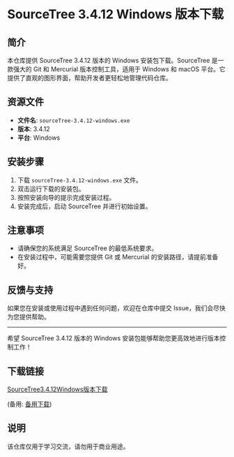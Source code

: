 # SourceTree 3.4.12 Windows 版本下载

## 简介

本仓库提供 SourceTree 3.4.12 版本的 Windows 安装包下载。SourceTree 是一款强大的 Git 和 Mercurial 版本控制工具，适用于 Windows 和 macOS 平台。它提供了直观的图形界面，帮助开发者更轻松地管理代码仓库。

## 资源文件

- **文件名**: `sourceTree-3.4.12-windows.exe`
- **版本**: 3.4.12
- **平台**: Windows

## 安装步骤

1. 下载 `sourceTree-3.4.12-windows.exe` 文件。
2. 双击运行下载的安装包。
3. 按照安装向导的提示完成安装过程。
4. 安装完成后，启动 SourceTree 并进行初始设置。

## 注意事项

- 请确保您的系统满足 SourceTree 的最低系统要求。
- 在安装过程中，可能需要您提供 Git 或 Mercurial 的安装路径，请提前准备好。

## 反馈与支持

如果您在安装或使用过程中遇到任何问题，欢迎在仓库中提交 Issue，我们会尽快为您提供帮助。

---

希望 SourceTree 3.4.12 版本的 Windows 安装包能够帮助您更高效地进行版本控制工作！

## 下载链接
[SourceTree3.4.12Windows版本下载](https://pan.quark.cn/s/06dd6d147031) 

(备用: [备用下载](https://pan.baidu.com/s/1RXblJl5STkRZ5ue1ruFJGg?pwd=1234))

## 说明

该仓库仅用于学习交流，请勿用于商业用途。
